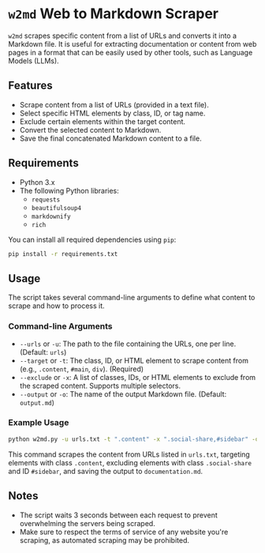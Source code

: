 # `w2md` Web to Markdown Scraper

`w2md` scrapes specific content from a list of URLs and converts it into a Markdown file. It is useful for extracting documentation or content from web pages in a format that can be easily used by other tools, such as Language Models (LLMs).

## Features
- Scrape content from a list of URLs (provided in a text file).
- Select specific HTML elements by class, ID, or tag name.
- Exclude certain elements within the target content.
- Convert the selected content to Markdown.
- Save the final concatenated Markdown content to a file.

## Requirements
- Python 3.x
- The following Python libraries:
  - `requests`
  - `beautifulsoup4`
  - `markdownify`
  - `rich`

You can install all required dependencies using `pip`:

```sh
pip install -r requirements.txt
```

## Usage
The script takes several command-line arguments to define what content to scrape and how to process it.

### Command-line Arguments
- `--urls` or `-u`: The path to the file containing the URLs, one per line. (Default: `urls`)
- `--target` or `-t`: The class, ID, or HTML element to scrape content from (e.g., `.content`, `#main`, `div`). (Required)
- `--exclude` or `-x`: A list of classes, IDs, or HTML elements to exclude from the scraped content. Supports multiple selectors.
- `--output` or `-o`: The name of the output Markdown file. (Default: `output.md`)

### Example Usage
```sh
python w2md.py -u urls.txt -t ".content" -x ".social-share,#sidebar" -o documentation.md
```
This command scrapes the content from URLs listed in `urls.txt`, targeting elements with class `.content`, excluding elements with class `.social-share` and ID `#sidebar`, and saving the output to `documentation.md`.

## Notes
- The script waits 3 seconds between each request to prevent overwhelming the servers being scraped.
- Make sure to respect the terms of service of any website you're scraping, as automated scraping may be prohibited.